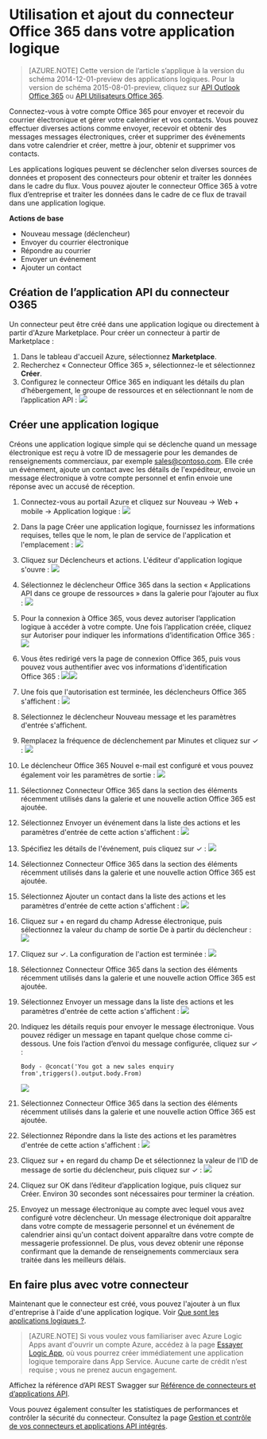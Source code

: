 <properties
   pageTitle="Utilisation du connecteur Office 365 dans des applications logiques | Microsoft Azure App Service"
   description="Comment créer et configurer le connecteur Office 365 ou une application API et l'utiliser dans une application logique d’Azure App Service"
   services="app-service\logic"
   documentationCenter=".net,nodejs,java"
   authors="anuragdalmia"
   manager="erikre"
   editor=""/>

<tags
   ms.service="logic-apps"
   ms.devlang="multiple"
   ms.topic="article"
   ms.tgt_pltfrm="na"
   ms.workload="integration"
   ms.date="03/16/2016"
   ms.author="sameerch"/>


# Utilisation et ajout du connecteur Office 365 dans votre application logique
>[AZURE.NOTE] Cette version de l’article s’applique à la version du schéma 2014-12-01-preview des applications logiques. Pour la version de schéma 2015-08-01-preview, cliquez sur [API Outlook Office 365](../connectors/connectors-create-api-office365-outlook.md) ou [API Utilisateurs Office 365](../connectors/connectors-create-api-office365-users.md).

Connectez-vous à votre compte Office 365 pour envoyer et recevoir du courrier électronique et gérer votre calendrier et vos contacts. Vous pouvez effectuer diverses actions comme envoyer, recevoir et obtenir des messages messages électroniques, créer et supprimer des événements dans votre calendrier et créer, mettre à jour, obtenir et supprimer vos contacts.

Les applications logiques peuvent se déclencher selon diverses sources de données et proposent des connecteurs pour obtenir et traiter les données dans le cadre du flux. Vous pouvez ajouter le connecteur Office 365 à votre flux d’entreprise et traiter les données dans le cadre de ce flux de travail dans une application logique.

**Actions de base**

- Nouveau message (déclencheur)
- Envoyer du courrier électronique
- Répondre au courrier
- Envoyer un événement
- Ajouter un contact

## Création de l’application API du connecteur O365
Un connecteur peut être créé dans une application logique ou directement à partir d'Azure Marketplace. Pour créer un connecteur à partir de Marketplace :

1. Dans le tableau d'accueil Azure, sélectionnez **Marketplace**.
2. Recherchez « Connecteur Office 365 », sélectionnez-le et sélectionnez **Créer**.
3.	Configurez le connecteur Office 365 en indiquant les détails du plan d’hébergement, le groupe de ressources et en sélectionnant le nom de l’application API : ![][21]


## Créer une application logique
Créons une application logique simple qui se déclenche quand un message électronique est reçu à votre ID de messagerie pour les demandes de renseignements commerciaux, par exemple sales@contoso.com. Elle crée un événement, ajoute un contact avec les détails de l'expéditeur, envoie un message électronique à votre compte personnel et enfin envoie une réponse avec un accusé de réception.

1.	Connectez-vous au portail Azure et cliquez sur Nouveau -> Web + mobile -> Application logique : ![][1]

2.	Dans la page Créer une application logique, fournissez les informations requises, telles que le nom, le plan de service de l'application et l'emplacement : ![][2]

3.	Cliquez sur Déclencheurs et actions. L'éditeur d'application logique s'ouvre : ![][3]

4.	Sélectionnez le déclencheur Office 365 dans la section « Applications API dans ce groupe de ressources » dans la galerie pour l’ajouter au flux : ![][4]

6.	Pour la connexion à Office 365, vous devez autoriser l’application logique à accéder à votre compte. Une fois l’application créée, cliquez sur Autoriser pour indiquer les informations d’identification Office 365 : ![][5]

7.	Vous êtes redirigé vers la page de connexion Office 365, puis vous pouvez vous authentifier avec vos informations d'identification Office 365 : ![][6]![][7]

8.	Une fois que l'autorisation est terminée, les déclencheurs Office 365 s'affichent : ![][8]

9.	Sélectionnez le déclencheur Nouveau message et les paramètres d'entrée s'affichent.


10.	Remplacez la fréquence de déclenchement par Minutes et cliquez sur ✓ : ![][9]

11. Le déclencheur Office 365 Nouvel e-mail est configuré et vous pouvez également voir les paramètres de sortie : ![][10]

12.	Sélectionnez Connecteur Office 365 dans la section des éléments récemment utilisés dans la galerie et une nouvelle action Office 365 est ajoutée.

13.	Sélectionnez Envoyer un événement dans la liste des actions et les paramètres d'entrée de cette action s'affichent : ![][11]

14.	Spécifiez les détails de l'événement, puis cliquez sur ✓ : ![][12]

15.	Sélectionnez Connecteur Office 365 dans la section des éléments récemment utilisés dans la galerie et une nouvelle action Office 365 est ajoutée.

16.	Sélectionnez Ajouter un contact dans la liste des actions et les paramètres d'entrée de cette action s'affichent : ![][13]

17.	Cliquez sur + en regard du champ Adresse électronique, puis sélectionnez la valeur du champ de sortie De à partir du déclencheur : ![][14]

18. Cliquez sur ✓. La configuration de l'action est terminée : ![][15]

19.	Sélectionnez Connecteur Office 365 dans la section des éléments récemment utilisés dans la galerie et une nouvelle action Office 365 est ajoutée.


20.	Sélectionnez Envoyer un message dans la liste des actions et les paramètres d'entrée de cette action s'affichent : ![][19]

21.	Indiquez les détails requis pour envoyer le message électronique. Vous pouvez rédiger un message en tapant quelque chose comme ci-dessous. Une fois l’action d’envoi du message configurée, cliquez sur ✓ :

		Body - @concat('You got a new sales enquiry from',triggers().output.body.From)

	![][20]
22.	Sélectionnez Connecteur Office 365 dans la section des éléments récemment utilisés dans la galerie et une nouvelle action Office 365 est ajoutée.


23.	Sélectionnez Répondre dans la liste des actions et les paramètres d'entrée de cette action s'affichent : ![][16]

24.	Cliquez sur + en regard du champ De et sélectionnez la valeur de l’ID de message de sortie du déclencheur, puis cliquez sur ✓ : ![][17]

25. Cliquez sur OK dans l’éditeur d’application logique, puis cliquez sur Créer. Environ 30 secondes sont nécessaires pour terminer la création.

26. Envoyez un message électronique au compte avec lequel vous avez configuré votre déclencheur. Un message électronique doit apparaître dans votre compte de messagerie personnel et un événement de calendrier ainsi qu'un contact doivent apparaître dans votre compte de messagerie professionnel. De plus, vous devez obtenir une réponse confirmant que la demande de renseignements commerciaux sera traitée dans les meilleurs délais.

## En faire plus avec votre connecteur
Maintenant que le connecteur est créé, vous pouvez l'ajouter à un flux d'entreprise à l'aide d'une application logique. Voir [Que sont les applications logiques ?](app-service-logic-what-are-logic-apps.md).

> [AZURE.NOTE] Si vous voulez vous familiariser avec Azure Logic Apps avant d'ouvrir un compte Azure, accédez à la page [Essayer Logic App](https://tryappservice.azure.com/?appservice=logic), où vous pourrez créer immédiatement une application logique temporaire dans App Service. Aucune carte de crédit n’est requise ; vous ne prenez aucun engagement.

Affichez la référence d’API REST Swagger sur [Référence de connecteurs et d’applications API](http://go.microsoft.com/fwlink/p/?LinkId=529766).

Vous pouvez également consulter les statistiques de performances et contrôler la sécurité du connecteur. Consultez la page [Gestion et contrôle de vos connecteurs et applications API intégrés](app-service-logic-monitor-your-connectors.md).

<!--Image references-->
[1]: ./media/app-service-logic-connector-office365/1_New_Logic_App.png
[2]: ./media/app-service-logic-connector-office365/2_Logic_App_Settings.png
[3]: ./media/app-service-logic-connector-office365/3_Logic_App_Editor.png
[4]: ./media/app-service-logic-connector-office365/4_Select_Office365_Gallery.png
[5]: ./media/app-service-logic-connector-office365/5_Office365_Authorize.png
[6]: ./media/app-service-logic-connector-office365/6_Office365_Login.png
[7]: ./media/app-service-logic-connector-office365/7_Office365_User_Consent.png
[8]: ./media/app-service-logic-connector-office365/8_Office365_Trigger.png
[9]: ./media/app-service-logic-connector-office365/9_Office365_Trigger_Settings.png
[10]: ./media/app-service-logic-connector-office365/10_Office365_Trigger_Configured.png
[11]: ./media/app-service-logic-connector-office365/11_Office365_Actions_List.png
[12]: ./media/app-service-logic-connector-office365/12_Office365_Create_Event_Inputs.png
[13]: ./media/app-service-logic-connector-office365/13_Office365_Add_Contact_Inputs.png
[14]: ./media/app-service-logic-connector-office365/14_Office365_Add_Contact_Email_FromTrigger.png
[15]: ./media/app-service-logic-connector-office365/15_Office365_Add_Contacts_Configured.png
[16]: ./media/app-service-logic-connector-office365/16_Office365_Reply_To_Inputs.png
[17]: ./media/app-service-logic-connector-office365/17_Office365_Reply_To_MessageId.png
[18]: ./media/app-service-logic-connector-office365/18_Office365_Reply_To_Configured.png
[19]: ./media/app-service-logic-connector-office365/19_Office365_Send_Inputs.png
[20]: ./media/app-service-logic-connector-office365/20_Office365_Send_Configured.png
[21]: ./media/app-service-logic-connector-office365/21-create-new-o365-api-app.png

<!---HONumber=AcomDC_0727_2016-->